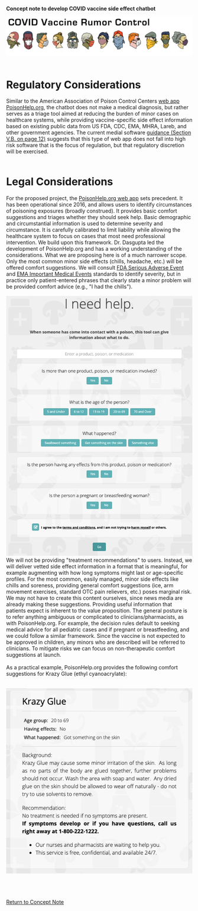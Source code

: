 **Concept note to develop COVID vaccine side effect chatbot**<br>

![COVID Vaccine Rumor Control](/docs/RumorControl_masks_chiron2.png)
<br>
<br>
# Regulatory Considerations
Similar to the American Association of Poison Control Centers [web app PoisonHelp.org](https://www.poisonhelp.org), the chatbot does not make a medical diagnosis, but rather serves as a triage tool aimed at reducing the burden of minor cases on healthcare systems, while providing vaccine-specific side effect information based on existing public data from US FDA, CDC, EMA, MHRA, Lareb, and other government agencies. The current medial software [guidance (Section V.B. on page 12)](https://www.fda.gov/regulatory-information/search-fda-guidance-documents/policy-device-software-functions-and-mobile-medical-applications) suggests that this type of web app does not fall into high risk software that is the focus of regulation, but that regulatory discretion will be exercised.<br>
<br>

# Legal Considerations
For the proposed project, the [PoisonHelp.org web app](https://www.poisonhelp.org) sets precedent. It has been operational since 2016, and allows users to identify circumstances of poisoning exposures (broadly construed). It provides basic comfort suggestions and triages whether they should seek help. Basic demographic and circumstantial information is used to determine severity and circumstance. It is carefully calibrated to limit liability while allowing the healthcare system to focus on cases that most need professional intervention. We build upon this framework. Dr. Dasgupta led the development of PoisonHelp.org and has a working understanding of the considerations. What we are proposing here is of a much narrower scope. Only the most common minor side effects (chills, headache, etc.) will be offered comfort suggestions. We will consult [FDA Serious Adverse Event](https://www.fda.gov/safety/reporting-serious-problems-fda/what-serious-adverse-event) and [EMA Important Medical Events](https://www.ema.europa.eu/documents/other/important-medical-event-terms-list-version-meddra-version-231_en.xlsx) standards to identify severity, but in practice only patient-entered phrases that clearly state a minor problem will be provided comfort advice (e.g., "I had the chills").<br>
<br>
![poisonhelp.org](/docs/poisonhelp.png)
<br>
We will not be providing "treatment recommendations" to users. Instead, we will deliver vetted side effect information in a format that is meaningful, for example augmenting with how long symptoms might last or age-specific profiles. For the most common, easily managed, minor side effects like chills and soreness, providing general comfort suggestions (ice, arm movement exercises, standard OTC pain relievers, etc.) poses marginal risk. We may not have to create this content ourselves, since news media are already making these suggestions. Providing useful information that patients expect is inherent to the value proposition. The general posture is to refer anything ambiguous or complicated to clinicians/pharmacists, as with PoisonHelp.org. For example, the decision rules default to seeking medical advice for all pediatric cases and if pregnant or breastfeeding, and we could follow a similar framework. Since the vaccine is not expected to be approved in children, any minors who are described will be referred to clinicians. To mitigate risks we can focus on non-therapeutic comfort suggestions at launch.<br>
<br>
As a practical example, PoisonHelp.org provides the following comfort suggestions for Krazy Glue (ethyl cyanoacrylate):<br>
<br>

![krazy glue](/docs/krazyglue.png)

<br><br><br>
[Return to Concept Note](https://nabarundg.github.io/vaccinerumorcontrol/index)

